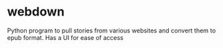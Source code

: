 # webdown
Python program to pull stories from various websites and convert them to epub format. Has a UI for ease of access
